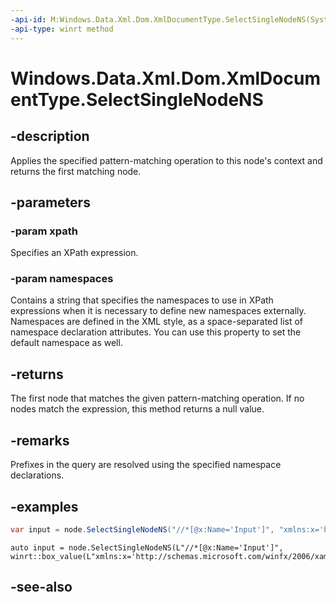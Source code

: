 ```yaml
---
-api-id: M:Windows.Data.Xml.Dom.XmlDocumentType.SelectSingleNodeNS(System.String,System.Object)
-api-type: winrt method
---
```


<!-- Method syntax
public Windows.Data.Xml.Dom.IXmlNode SelectSingleNodeNS(System.String xpath, System.Object namespaces)
-->

# Windows.Data.Xml.Dom.XmlDocumentType.SelectSingleNodeNS

## -description
Applies the specified pattern-matching operation to this node's context and returns the first matching node.

## -parameters
### -param xpath
Specifies an XPath expression.

### -param namespaces
Contains a string that specifies the namespaces to use in XPath expressions when it is necessary to define new namespaces externally. Namespaces are defined in the XML style, as a space-separated list of namespace declaration attributes. You can use this property to set the default namespace as well.

## -returns
The first node that matches the given pattern-matching operation. If no nodes match the expression, this method returns a null value.

## -remarks
Prefixes in the query are resolved using the specified namespace declarations.

## -examples

```csharp
var input = node.SelectSingleNodeNS("//*[@x:Name='Input']", "xmlns:x='http://schemas.microsoft.com/winfx/2006/xaml'");
```

```cppwinrt
auto input = node.SelectSingleNodeNS(L"//*[@x:Name='Input']", winrt::box_value(L"xmlns:x='http://schemas.microsoft.com/winfx/2006/xaml'"));
```

## -see-also
